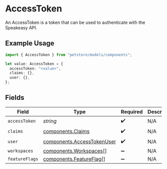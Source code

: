 # AccessToken

An AccessToken is a token that can be used to authenticate with the Speakeasy API.

## Example Usage

```typescript
import { AccessToken } from "petstore/models/components";

let value: AccessToken = {
  accessToken: "<value>",
  claims: {},
  user: {},
};
```

## Fields

| Field                                                                    | Type                                                                     | Required                                                                 | Description                                                              |
| ------------------------------------------------------------------------ | ------------------------------------------------------------------------ | ------------------------------------------------------------------------ | ------------------------------------------------------------------------ |
| `accessToken`                                                            | *string*                                                                 | :heavy_check_mark:                                                       | N/A                                                                      |
| `claims`                                                                 | [components.Claims](../../models/components/claims.md)                   | :heavy_check_mark:                                                       | N/A                                                                      |
| `user`                                                                   | [components.AccessTokenUser](../../models/components/accesstokenuser.md) | :heavy_check_mark:                                                       | N/A                                                                      |
| `workspaces`                                                             | [components.Workspaces](../../models/components/workspaces.md)[]         | :heavy_minus_sign:                                                       | N/A                                                                      |
| `featureFlags`                                                           | [components.FeatureFlag](../../models/components/featureflag.md)[]       | :heavy_minus_sign:                                                       | N/A                                                                      |